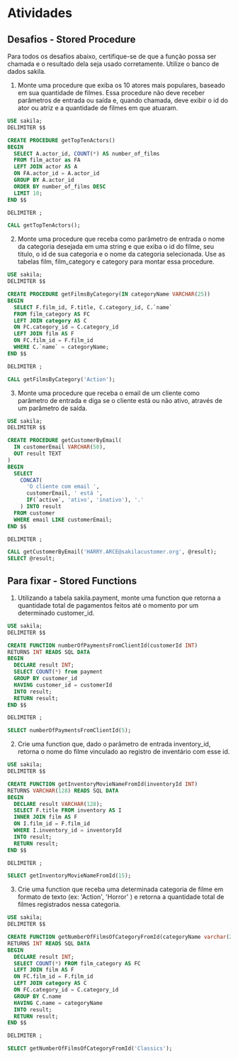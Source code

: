 # Atividades

## Desafios - Stored Procedure

Para todos os desafios abaixo, certifique-se de que a função possa ser chamada e o resultado dela seja usado corretamente. Utilize o banco de dados sakila.

1. Monte uma procedure que exiba os 10 atores mais populares, baseado em sua quantidade de filmes. Essa procedure não deve receber parâmetros de entrada ou saída e, quando chamada, deve exibir o id do ator ou atriz e a quantidade de filmes em que atuaram.

```sql
USE sakila;
DELIMITER $$

CREATE PROCEDURE getTopTenActors()
BEGIN
  SELECT A.actor_id, COUNT(*) AS number_of_films
  FROM film_actor as FA
  LEFT JOIN actor AS A
  ON FA.actor_id = A.actor_id
  GROUP BY A.actor_id
  ORDER BY number_of_films DESC
  LIMIT 10;
END $$

DELIMITER ;

CALL getTopTenActors();
```

2. Monte uma procedure que receba como parâmetro de entrada o nome da categoria desejada em uma string e que exiba o id do filme, seu titulo, o id de sua categoria e o nome da categoria selecionada. Use as tabelas film, film_category e category para montar essa procedure.

```sql
USE sakila;
DELIMITER $$

CREATE PROCEDURE getFilmsByCategory(IN categoryName VARCHAR(25))
BEGIN
  SELECT F.film_id, F.title, C.category_id, C.`name`
  FROM film_category AS FC
  LEFT JOIN category AS C
  ON FC.category_id = C.category_id
  LEFT JOIN film AS F
  ON FC.film_id = F.film_id
  WHERE C.`name` = categoryName;
END $$

DELIMITER ;

CALL getFilmsByCategory('Action');
```

3. Monte uma procedure que receba o email de um cliente como parâmetro de entrada e diga se o cliente está ou não ativo, através de um parâmetro de saída.

```sql
USE sakila;
DELIMITER $$

CREATE PROCEDURE getCustomerByEmail(
  IN customerEmail VARCHAR(50),
  OUT result TEXT
)
BEGIN
  SELECT
    CONCAT(
      'O cliente com email ',
      customerEmail, ' está ',
      IF(`active`, 'ativo', 'inativo'), '.'
	) INTO result
  FROM customer
  WHERE email LIKE customerEmail;
END $$

DELIMITER ;

CALL getCustomerByEmail('HARRY.ARCE@sakilacustomer.org', @result);
SELECT @result;
```

## Para fixar - Stored Functions

1. Utilizando a tabela sakila.payment, monte uma function que retorna a quantidade total de pagamentos feitos até o momento por um determinado customer_id.

```sql
USE sakila;
DELIMITER $$

CREATE FUNCTION numberOfPaymentsFromClientId(customerId INT)
RETURNS INT READS SQL DATA
BEGIN
  DECLARE result INT;
  SELECT COUNT(*) from payment
  GROUP BY customer_id
  HAVING customer_id = customerId
  INTO result;
  RETURN result;
END $$

DELIMITER ;

SELECT numberOfPaymentsFromClientId(5);
```

2. Crie uma function que, dado o parâmetro de entrada inventory_id, retorna o nome do filme vinculado ao registro de inventário com esse id.

```sql
USE sakila;
DELIMITER $$

CREATE FUNCTION getInventoryMovieNameFromId(inventoryId INT)
RETURNS VARCHAR(128) READS SQL DATA
BEGIN
  DECLARE result VARCHAR(128);
  SELECT F.title FROM inventory AS I
  INNER JOIN film AS F
  ON I.film_id = F.film_id
  WHERE I.inventory_id = inventoryId
  INTO result;
  RETURN result;
END $$

DELIMITER ;

SELECT getInventoryMovieNameFromId(15);
```

3. Crie uma function que receba uma determinada categoria de filme em formato de texto (ex: 'Action', 'Horror' ) e retorna a quantidade total de filmes registrados nessa categoria.

```sql
USE sakila;
DELIMITER $$

CREATE FUNCTION getNumberOfFilmsOfCategoryFromId(categoryName varchar(25))
RETURNS INT READS SQL DATA
BEGIN
  DECLARE result INT;
  SELECT COUNT(*) FROM film_category AS FC
  LEFT JOIN film AS F
  ON FC.film_id = F.film_id
  LEFT JOIN category AS C
  ON FC.category_id = C.category_id
  GROUP BY C.name
  HAVING C.name = categoryName
  INTO result;
  RETURN result;
END $$

DELIMITER ;

SELECT getNumberOfFilmsOfCategoryFromId('Classics');
```

